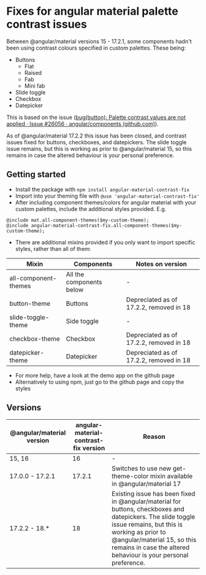 # Fixes for angular material palette contrast issues
Between @angular/material versions 15 - 17.2.1, some components hadn't been using contrast colours specified in custom palettes. These being:
- Buttons
	- Flat
	- Raised
	- Fab
	- Mini fab
- Slide toggle
- Checkbox
- Datepicker

This is based on the issue ([bug(button): Palette contrast values are not applied · Issue #26056 · angular/components (github.com)](https://github.com/angular/components/issues/26056#issuecomment-1823079154)).

As of @angular/material 17.2.2 this issue has been closed, and contrast issues fixed for buttons, checkboxes, and datepickers. The slide toggle issue remains, but this is working as prior to @angular/material 15, so this remains in case the altered behaviour is your personal preference.

## Getting started
- Install the package with `npm install angular-material-contrast-fix`
- Import into your theming file with `@use 'angular-material-contrast-fix'`
- After including component themes/colors for angular material with your custom palettes, include the additional styles provided. E.g.
```
@include mat.all-component-themes($my-custom-theme);
@include angular-material-contrast-fix.all-component-themes($my-custom-theme);
```

- There are additional mixins provided if you only want to import specific styles, rather than all of them:

| Mixin | Components | Notes on version |
| -- | -- | -- |
| all-component-themes | All the components below | - |
| button-theme | Buttons | Depreciated as of 17.2.2, removed in 18 |
| slide-toggle-theme | Side toggle | - |
| checkbox-theme | Checkbox | Depreciated as of 17.2.2, removed in 18 |
| datepicker-theme | Datepicker | Depreciated as of 17.2.2, removed in 18 |

- For more help, have a look at the demo app on the github page
- Alternatively to using npm, just go to the github page and copy the styles

## Versions
| @angular/material version | angular-material-contrast-fix version | Reason |
| -- | -- | -- | 
| 15, 16 | 16 | - | 
| 17.0.0 - 17.2.1 | 17.2.1 | Switches to use new get-theme-color mixin available in @angular/material 17 | 
| 17.2.2 - 18.* | 18 | Existing issue has been fixed in @angular/material for buttons, checkboxes and datepickers. The slide toggle issue remains, but this is working as prior to @angular/material 15, so this remains in case the altered behaviour is your personal preference. | 
